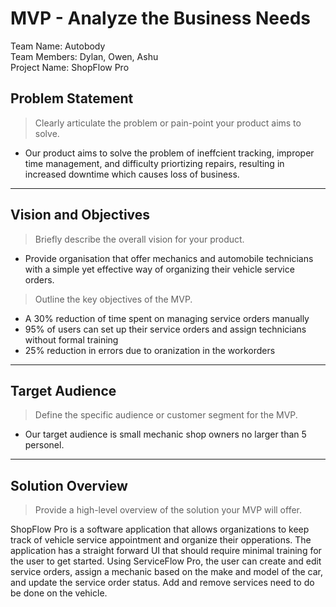 # MVP \- Analyze the Business Needs

Team Name: Autobody	   
Team Members: Dylan, Owen, Ashu	  
Project Name: ShopFlow Pro	

## Problem Statement

> Clearly articulate the problem or pain-point your product aims to solve.
- Our product aims to solve the problem of ineffcient tracking, improper time management, and difficulty priortizing repairs, resulting in increased downtime which causes loss of business.      	

*** 

## Vision and Objectives

> Briefly describe the overall vision for your product.
- Provide organisation that offer mechanics and automobile technicians with a simple yet effective way of organizing their vehicle service orders.

> Outline the key objectives of the MVP.
- A 30% reduction of time spent on managing service orders manually
- 95% of users can set up their service orders and assign technicians without formal training
- 25% reduction in errors due to oranization in the workorders

*** 

## Target Audience

> Define the specific audience or customer segment for the MVP.
- Our target audience is small mechanic shop owners no larger than 5 personel.

***

## Solution Overview

> Provide a high-level overview of the solution your MVP will offer.

ShopFlow Pro is a software application that allows organizations to keep track of vehicle service appointment and organize their opperations. The application has a straight forward UI that should require minimal training for the user to get started. Using ServiceFlow Pro, the user can create and edit service orders, assign a mechanic based on the make and model of the car, and update the service order status. Add and remove services need to do be done on the vehicle.

